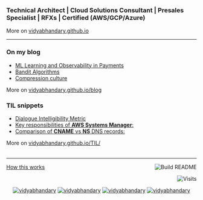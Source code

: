 ### Technical Architect | Cloud Solutions Consultant | Presales Specialist | RFXs | Certified (AWS/GCP/Azure)

More on [vidyabhandary.github.io](https://vidyabhandary.github.io)

<table><tr>

---

### On my blog

<!-- blog starts -->
* [ML Learning and Observability in Payments](https://vidyabhandary.github.io/blog/business,/observability,/generativeai/2025/08/25/MLObservability.html)
* [Bandit Algorithms](https://vidyabhandary.github.io/blog/business,/algorithms,/generativeai/2025/08/19/BanditAlgorithm.html)
* [Compression culture](https://vidyabhandary.github.io/blog/summary,/models,/generativeai/2025/08/11/CompressionCulture.html)
<!-- blog ends -->
  More on [vidyabhandary.github.io/blog](https://vidyabhandary.github.io/blog/)
  </tr>

<tr>

### TIL snippets

<!-- tilentries starts -->

* [Dialogue Intelligibility Metric](https://github.com/vidyabhandary/til/blob/master/tech_reads/Dialogue_Intelligibility_Metric.md)
* [Key responsibilities of **AWS Systems Manager**:](https://github.com/vidyabhandary/til/blob/master/aws/AWS_SystemMgr.md)
* [Comparison of **CNAME** vs **NS** DNS records:](https://github.com/vidyabhandary/til/blob/master/aws/NS_CNAME.md)
<!-- tilentries ends -->
  More on [vidyabhandary.github.io/TIL/](https://vidyabhandary.github.io/TIL/)
  </tr>

</table>

---

<a href="https://vidyabhandary.github.io/blog/github/2020/07/27/Self-updating-profile-readme.html">How this works</a>
<a href="https://github.com/vidyabhandary/vidyabhandary/actions"><img src="https://github.com/vidyabhandary/vidyabhandary/workflows/Build%20README/badge.svg" align="right" alt="Build README"></a>

<a href="https://visitor-badge.laobi.icu/badge?page_id=vidyabhandary.visitor-badge&title=Visits"><img src="https://visitor-badge.laobi.icu/badge?page_id=vidyabhandary.visitor-badge&title=Visits" align="right" alt="Visits"></a>

<p></br></p>
<p align="center">
  <a href="https://in.linkedin.com/in/vidyabhandary" target="blank"><img src="https://img.shields.io/badge/LinkedIn-0077B5?style=for-the-badge&logo=linkedin&logoColor=white" alt="vidyabhandary"/></a> 
  <a href="https://vidyabhandary.medium.com" target="blank"><img src="https://img.shields.io/badge/Medium-12100E?style=for-the-badge&logo=medium&logoColor=white" alt="vidyabhandary" /></a> 
  <a href="https://kaggle.com/vidyabhandary" target="blank"><img src="https://img.shields.io/badge/KAGGLE-20BEFF?&style=for-the-badge&logo=kaggle&logoColor=white" alt="vidyabhandary"/></a> 
  <a href="https://dev.to/vidyabhandary" target="blank"><img src="https://img.shields.io/badge/dev.to-0A0A0A?style=for-the-badge&logo=dev.to&logoColor=white" alt="vidyabhandary"/></a>
</p>

<!-- ### Hi there 👋 --->
<!--
<a href="https://in.linkedin.com/in/vidyabhandary"><img height="24" width="24" src="https://cdn.jsdelivr.net/npm/simple-icons@v3/icons/linkedin.svg" /></a>
-->
<!--
**vidyabhandary/vidyabhandary** is a ✨ _special_ ✨ repository because its `README.md` (this file) appears on your GitHub profile.
-->
<!--
Here are some ideas to get you started:

- 🔭 I’m currently working on ...
- 🌱 I’m currently learning ...
- 👯 I’m looking to collaborate on ...
- 🤔 I’m looking for help with ...
- 💬 Ask me about ...
- 📫 How to reach me: ...
- 😄 Pronouns: ...
- ⚡ Fun fact: ...
-->

